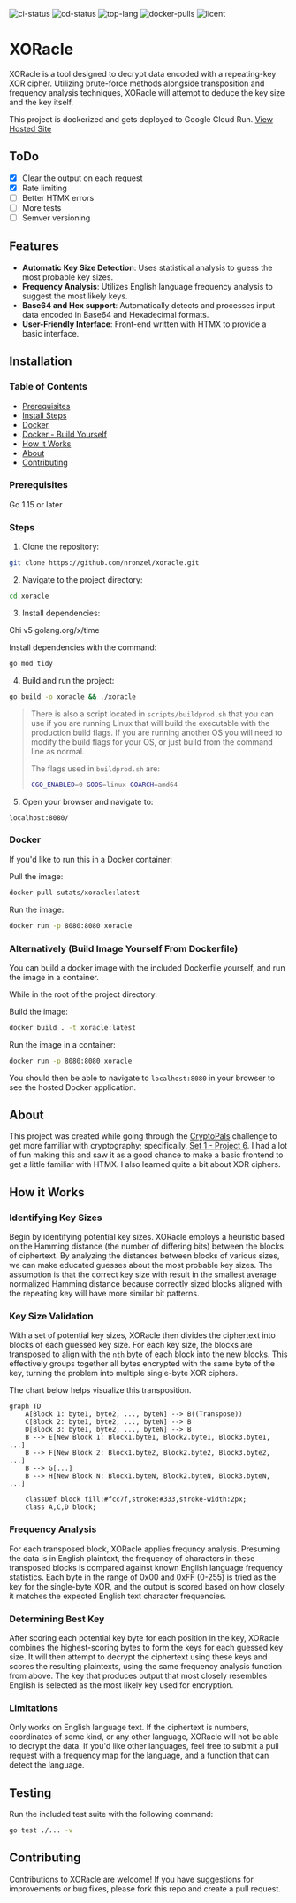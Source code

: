 ![ci-status](https://img.shields.io/github/actions/workflow/status/nronzel/xoracle/ci.yml?label=ci)
![cd-status](https://img.shields.io/github/actions/workflow/status/nronzel/xoracle/cd.yml?label=cd)
![top-lang](https://img.shields.io/github/languages/top/nronzel/xoracle?logo=go)
![docker-pulls](https://img.shields.io/docker/pulls/sutats/xoracle?logo=docker)
![licent](https://img.shields.io/github/license/nronzel/xoracle)

# XORacle

XORacle is a tool designed to decrypt data encoded with a repeating-key XOR
cipher. Utilizing brute-force methods alongside transposition and frequency
analysis techniques, XORacle will attempt to deduce the key size and the key
itself.

This project is dockerized and gets deployed to Google Cloud Run.
[View Hosted Site](https://xoracle-uzphfx7uwa-ue.a.run.app)

## ToDo

- [x] Clear the output on each request
- [x] Rate limiting
- [ ] Better HTMX errors
- [ ] More tests
- [ ] Semver versioning

## Features

- **Automatic Key Size Detection**: Uses statistical analysis to guess the
  most probable key sizes.
- **Frequency Analysis**: Utilizes English language frequency analysis to
  suggest the most likely keys.
- **Base64 and Hex support**: Automatically detects and processes input data
  encoded in Base64 and Hexadecimal formats.
- **User-Friendly Interface**: Front-end written with HTMX to provide a basic
  interface.

## Installation

### Table of Contents

- [Prerequisites](#prerequisites)
- [Install Steps](#steps)
- [Docker](#docker)
- [Docker - Build Yourself](#alternatively-build-image-yourself-from-dockerfile)
- [How it Works](#how-it-works)
- [About](#about)
- [Contributing](#contributing)

### Prerequisites

Go 1.15 or later

### Steps

1. Clone the repository:

```sh
git clone https://github.com/nronzel/xoracle.git
```

2. Navigate to the project directory:

```sh
cd xoracle
```

3. Install dependencies:

Chi v5
golang.org/x/time

Install dependencies with the command:

```sh
go mod tidy
```

4. Build and run the project:

```sh
go build -o xoracle && ./xoracle
```

> There is also a script located in `scripts/buildprod.sh` that you can use if
> you are running Linux that will build the executable with the production build
> flags. If you are running another OS you will need to modify the build flags for
> your OS, or just build from the command line as normal.
>
> The flags used in `buildprod.sh` are:
>
> ```sh
> CGO_ENABLED=0 GOOS=linux GOARCH=amd64
> ```

5. Open your browser and navigate to:

```text
localhost:8080/
```

### Docker

If you'd like to run this in a Docker container:

Pull the image:

```sh
docker pull sutats/xoracle:latest
```

Run the image:

```sh
docker run -p 8080:8080 xoracle
```

### Alternatively (Build Image Yourself From Dockerfile)

You can build a docker image with the included Dockerfile yourself, and run
the image in a container.

While in the root of the project directory:

Build the image:

```sh
docker build . -t xoracle:latest
```

Run the image in a container:

```sh
docker run -p 8080:8080 xoracle
```

You should then be able to navigate to `localhost:8080` in your browser to
see the hosted Docker application.

## About

This project was created while going through the [CryptoPals](https://cryptopals.com/)
challenge to get more familiar with cryptography; specifically,
[Set 1 - Project 6](https://cryptopals.com/sets/1/challenges/6). I had a lot of
fun making this and saw it as a good chance to make a basic frontend
to get a little familiar with HTMX. I also learned quite a bit about XOR ciphers.

## How it Works

### Identifying Key Sizes

Begin by identifying potential key sizes. XORacle employs a heuristic based on
the Hamming distance (the number of differing bits) between the blocks of
ciphertext. By analyzing the distances between blocks of various sizes, we can
make educated guesses about the most probable key sizes. The assumption is that
the correct key size with result in the smallest average normalized Hamming
distance because correctly sized blocks aligned with the repeating key will have
more similar bit patterns.

### Key Size Validation

With a set of potential key sizes, XORacle then divides the ciphertext into blocks
of each guessed key size. For each key size, the blocks are transposed to align
with the `nth` byte of each block into the new blocks. This effectively groups
together all bytes encrypted with the same byte of the key, turning the problem into
multiple single-byte XOR ciphers.

The chart below helps visualize this transposition.

```mermaid
graph TD
    A[Block 1: byte1, byte2, ..., byteN] --> B((Transpose))
    C[Block 2: byte1, byte2, ..., byteN] --> B
    D[Block 3: byte1, byte2, ..., byteN] --> B
    B --> E[New Block 1: Block1.byte1, Block2.byte1, Block3.byte1, ...]
    B --> F[New Block 2: Block1.byte2, Block2.byte2, Block3.byte2, ...]
    B --> G[...]
    B --> H[New Block N: Block1.byteN, Block2.byteN, Block3.byteN, ...]

    classDef block fill:#fcc7f,stroke:#333,stroke-width:2px;
    class A,C,D block;
```

### Frequency Analysis

For each transposed block, XORacle applies frequncy analysis. Presuming the data
is in English plaintext, the frequency of characters in these transposed blocks
is compared against known English language frequency statistics. Each byte in the
range of 0x00 and 0xFF (0-255) is tried as the key for the single-byte XOR, and
the output is scored based on how closely it matches the expected English text
character frequencies.

### Determining Best Key

After scoring each potential key byte for each position in the key, XORacle combines
the highest-scoring bytes to form the keys for each guessed key size. It will then
attempt to decrypt the ciphertext using these keys and scores the resulting
plaintexts, using the same frequency analysis function from above. The key
that produces output that most closely resembles English is selected as the most
likely key used for encryption.

### Limitations

Only works on English language text. If the ciphertext is numbers, coordinates
of some kind, or any other language, XORacle will not be able to decrypt the data.
If you'd like other languages, feel free to submit a pull request with a frequency
map for the language, and a function that can detect the language.

## Testing

Run the included test suite with the following command:

```sh
go test ./... -v
```

## Contributing

Contributions to XORacle are welcome! If you have suggestions for improvements
or bug fixes, please fork this repo and create a pull request.
